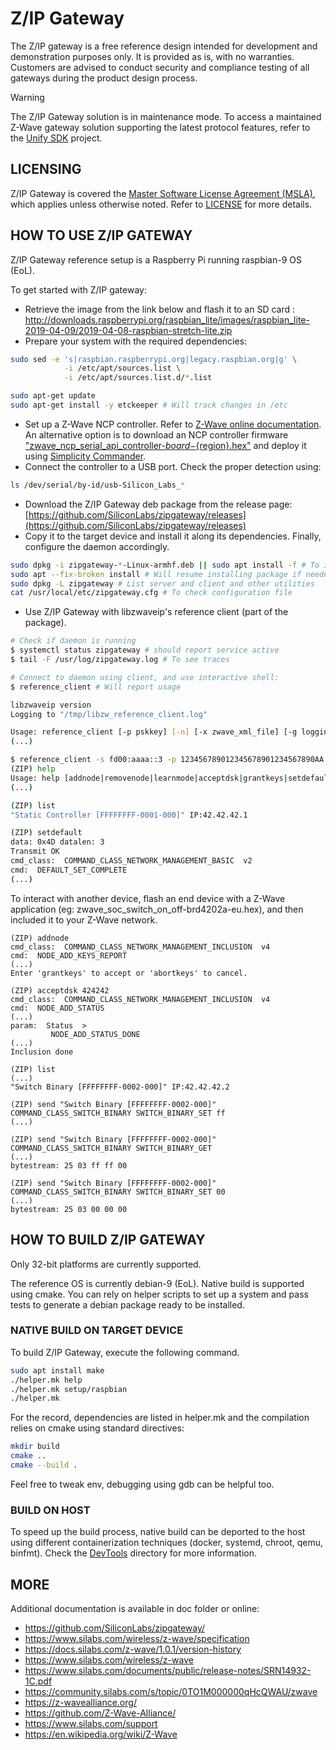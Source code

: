 # Z/IP Gateway

The Z/IP gateway is a free reference design intended for development and demonstration purposes only. It is provided as is, with no warranties. Customers are advised to conduct security and compliance testing of all gateways during the product design process.

> [!WARNING] 
> The Z/IP Gateway solution is in maintenance mode. To access a maintained Z-Wave gateway solution supporting the latest protocol features, refer to the [Unify SDK](https://github.com/SiliconLabs/UnifySDK) project.

## LICENSING

Z/IP Gateway is covered the [Master Software License Agreement (MSLA)](https://www.silabs.com/about-us/legal/master-software-license-agreement), which applies unless otherwise noted. Refer to [LICENSE](./LICENSE) for more details.

## HOW TO USE Z/IP GATEWAY

Z/IP Gateway reference setup is a Raspberry Pi running raspbian-9 OS (EoL).

To get started with Z/IP gateway:
- Retrieve the image from the link below and flash it to an SD card : http://downloads.raspberrypi.org/raspbian_lite/images/raspbian_lite-2019-04-09/2019-04-08-raspbian-stretch-lite.zip
- Prepare your system with the required dependencies:
```sh
sudo sed -e 's|raspbian.raspberrypi.org|legacy.raspbian.org|g' \
            -i /etc/apt/sources.list \
            -i /etc/apt/sources.list.d/*.list

sudo apt-get update
sudo apt-get install -y etckeeper # Will track changes in /etc
```

- Set up a Z-Wave NCP controller. Refer to [Z-Wave online documentation](https://docs.silabs.com/z-wave/7.22.1/zwave-getting-started-overview/). An alternative option is to download an NCP controller firmware
["zwave_ncp_serial_api_controller-${board}-${region}.hex"](https://github.com/SiliconLabs/gecko_sdk/releases#demo_application.zip)
and deploy it using
[Simplicity Commander](https://www.silabs.com/documents/public/software/SimplicityCommander-Linux.zip).
- Connect the controller to a USB port. Check the proper detection using:

```sh
ls /dev/serial/by-id/usb-Silicon_Labs_*
```

- Download the Z/IP Gateway deb package from the release page: [https://github.com/SiliconLabs/zipgateway/releases](https://github.com/SiliconLabs/zipgateway/releases)
- Copy it to the target device and install it along its dependencies. Finally, configure the daemon accordingly.

```sh
sudo dpkg -i zipgateway-*-Linux-armhf.deb || sudo apt install -f # To install missing deps
sudo apt --fix-broken install # Will resume installing package if needed
sudo dpkg -L zipgateway # List server and client and other utilities
cat /usr/local/etc/zipgateway.cfg # To check configuration file
```

- Use Z/IP Gateway with libzwaveip's reference client (part of the package).

```sh
# Check if daemon is running
$ systemctl status zipgateway # should report service active
$ tail -F /usr/log/zipgateway.log # To see traces

# Connect to daemon using client, and use interactive shell:
$ reference_client # Will report usage

libzwaveip version
Logging to "/tmp/libzw_reference_client.log"

Usage: reference_client [-p pskkey] [-n] [-x zwave_xml_file] [-g logging file path] [-u UI message severity level] [-f logging severity filter level] -s ip_address
(...)

$ reference_client -s fd00:aaaa::3 -p 123456789012345678901234567890AA -g ~/reference_client.log
(ZIP) help
Usage: help [addnode|removenode|learnmode|acceptdsk|grantkeys|setdefault|list|nodeinfo|hexsend|send|pl_list|pl_add|pl_remove|pl_reset|identify|lifeline|bye|exit|quit|]
(...)

(ZIP) list
"Static Controller [FFFFFFFF-0001-000]" IP:42.42.42.1

(ZIP) setdefault
data: 0x4D datalen: 3
Transmit OK
cmd_class:  COMMAND_CLASS_NETWORK_MANAGEMENT_BASIC  v2
cmd:  DEFAULT_SET_COMPLETE
(...)
```


To interact with another device, flash an end device with a Z-Wave application
(eg: zwave_soc_switch_on_off-brd4202a-eu.hex), and then included it to your Z-Wave network.


```
(ZIP) addnode
cmd_class:  COMMAND_CLASS_NETWORK_MANAGEMENT_INCLUSION  v4
cmd:  NODE_ADD_KEYS_REPORT
(...)
Enter 'grantkeys' to accept or 'abortkeys' to cancel.

(ZIP) acceptdsk 424242
cmd_class:  COMMAND_CLASS_NETWORK_MANAGEMENT_INCLUSION  v4
cmd:  NODE_ADD_STATUS
(...)
param:  Status  >
         NODE_ADD_STATUS_DONE
(...)
Inclusion done

(ZIP) list
(...)
"Switch Binary [FFFFFFFF-0002-000]" IP:42.42.42.2

(ZIP) send "Switch Binary [FFFFFFFF-0002-000]" COMMAND_CLASS_SWITCH_BINARY SWITCH_BINARY_SET ff
(...)

(ZIP) send "Switch Binary [FFFFFFFF-0002-000]" COMMAND_CLASS_SWITCH_BINARY SWITCH_BINARY_GET
(...)
bytestream: 25 03 ff ff 00

(ZIP) send "Switch Binary [FFFFFFFF-0002-000]" COMMAND_CLASS_SWITCH_BINARY SWITCH_BINARY_SET 00
(...)
bytestream: 25 03 00 00 00

```

## HOW TO BUILD Z/IP GATEWAY

Only 32-bit platforms are currently supported.

The reference OS is currently debian-9 (EoL). Native build is supported using cmake. You can rely on helper scripts to set up a system and pass tests to generate a debian package ready to be installed.

### NATIVE BUILD ON TARGET DEVICE

To build Z/IP Gateway, execute the following command.

```sh
sudo apt install make
./helper.mk help
./helper.mk setup/raspbian
./helper.mk
```

For the record, dependencies are listed in helper.mk and the
compilation relies on cmake using standard directives:

```sh
mkdir build
cmake ..
cmake --build .
```

Feel free to tweak env, debugging using gdb can be helpful too.

### BUILD ON HOST

To speed up the build process, native build can be deported to the host using
different containerization techniques (docker, systemd, chroot, qemu, binfmt).
Check the [DevTools](./DevTools/) directory for more information.

## MORE

Additional documentation is available in doc folder or online:

- https://github.com/SiliconLabs/zipgateway/
- https://www.silabs.com/wireless/z-wave/specification
- https://docs.silabs.com/z-wave/1.0.1/version-history
- https://www.silabs.com/wireless/z-wave
- https://www.silabs.com/documents/public/release-notes/SRN14932-1C.pdf
- https://community.silabs.com/s/topic/0TO1M000000qHcQWAU/zwave
- https://z-wavealliance.org/
- https://github.com/Z-Wave-Alliance/
- https://www.silabs.com/support
- https://en.wikipedia.org/wiki/Z-Wave
